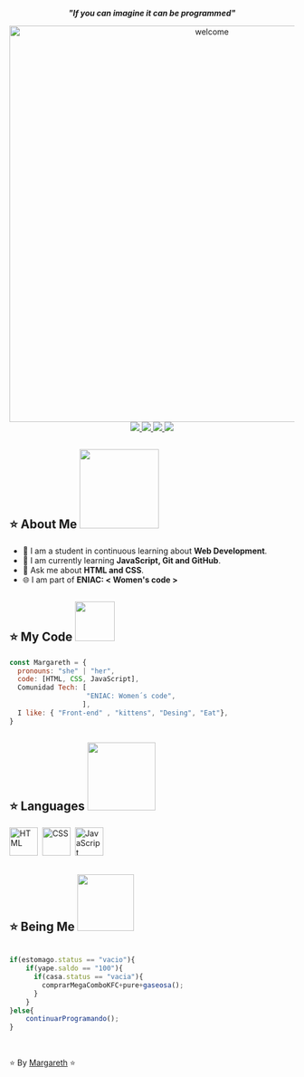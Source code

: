 <body>
  <div id="bienvenida" align="center">
    <p><strong><em>"If you can imagine it can be programmed"</em></strong></p>      
    <img src="https://i.ibb.co/gPC6wgs/welcome.gif" alt="welcome" width="700">
  </div>
  <div align="center">
    <a href="https://github.com/MargarethCordova" target="_blank">
      <img src="https://img.shields.io/badge/GitHub-100000?style=for-the-badge&logo=github&logoColor=white" target="_blank">
    </a>
    <a href = "mailto:aurea.margareth.cs@gmail.com">
      <img src="https://img.shields.io/badge/Gmail-D14836?style=for-the-badge&logo=gmail&logoColor=white">
    </a>
    <a href="https://open.spotify.com/playlist/3TNMcoGu5xhkUNgd5EXPqv?si=hwLhcHGPT8qoLAdftQ8ELA" target="_blank">
      <img src="https://img.shields.io/badge/Spotify-1ED760?&style=for-the-badge&logo=spotify&logoColor=white" target="_blank">
    </a>
    <a href="https://replit.com/@MargarethCordov" target="_blank">
      <img src="https://img.shields.io/badge/Replit-100000?style=for-the-badge&logo=replit&logoColor=white" target="_blank">
    </a>
  </div>
  <div id="sub">

  ## ⭐️ About Me <img src="https://i.ibb.co/tqp1s2W/purple.gif" width="140">

  </div>
  <div>
    <ul>
      <li>📝 I am a student in continuous learning about <strong>Web Development</strong>.</li>
      <li>🌱 I am currently learning <strong>JavaScript, Git and GitHub</strong>.</li>
      <li>💬 Ask me about <strong>HTML and CSS</strong>.</li>
      <li>🌐 I am part of <strong>ENIAC: < Women's code > </strong></li>
    </ul>
  </div>
  <div id="sub">

  ## ⭐️ My Code    <img src="https://i.ibb.co/d2TrcQ3/green.gif" width="70">

  </div>

  ```javascript
  const Margareth = {
    pronouns: "she" | "her",
    code: [HTML, CSS, JavaScript],
    Comunidad Tech: [
                     "ENIAC: Women´s code", 
                    ],
    I like: { "Front-end" , "kittens", "Desing", "Eat"},
  }
  ```
        
  <div id="sub">

  ## ⭐️ Languages  <img src="https://i.ibb.co/fptd2zh/brown.gif" width="120">
  
  </div>
  <div align="align">
          <img src="https://i.ibb.co/njPwVZ3/html.png" title="HTML5" alt="HTML" width="50" height="50"/>&nbsp;
          <img src="https://i.ibb.co/nLJq07C/css.png" alt="CSS" width="50" height="50"/>&nbsp;
          <img src="https://i.ibb.co/4TZ0Q4r/js.png" alt="JavaScript" width="50" height="50"/>&nbsp;
  </div>  
  <div id="sub">
        
  ## ⭐️ Being Me  <img src="https://i.ibb.co/56k5X6c/orange.gif" width="100">

  </div>

  ```javascript

  if(estomago.status == "vacio"){
      if(yape.saldo == "100"){
        if(casa.status == "vacia"){
          comprarMegaComboKFC+pure+gaseosa();
        }
      }
  }else{
      continuarProgramando();
  }
  ```
  <br>
  <footer id="fin">
        
  ⭐️ By [Margareth](https://github.com/MargarethCordova) ⭐️
        
  </footer>      
</body>
